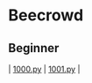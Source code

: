 # Beecrowd

## Beginner


| [1000.py](https://github.com/melhamas-io/beecrowd/blob/main/beginner/1000/) | [1001.py](https://github.com/melhamas-io/beecrowd/blob/main/beginner/1000/) |

